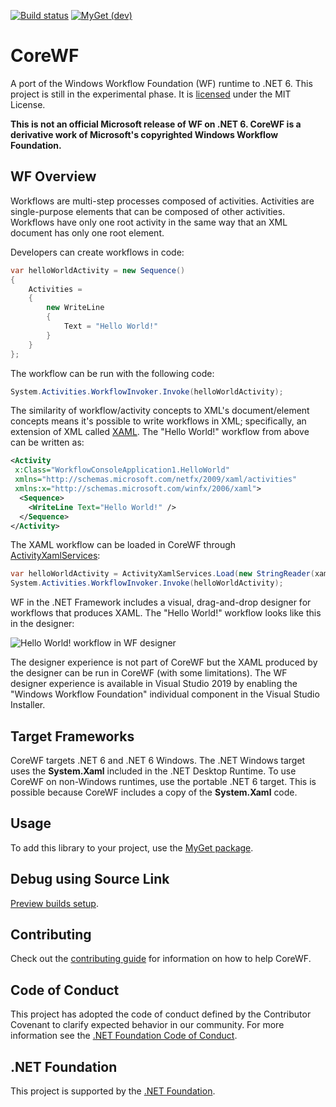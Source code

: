 [![Build status](https://uipath.visualstudio.com/Core%20WF/_apis/build/status/CI)](https://uipath.visualstudio.com/Core%20WF/_build/latest?definitionId=318)
[![MyGet (dev)](https://img.shields.io/badge/CoreWf-Preview-brightgreen.svg)](https://uipath.visualstudio.com/Public.Feeds/_packaging?_a=package&feed=UiPath-Internal&view=versions&package=UiPath.Workflow&protocolType=NuGet)
# CoreWF
A port of the Windows Workflow Foundation (WF) runtime to .NET 6. This project is still in the experimental phase. It is [licensed](LICENSE) under the MIT License.

__This is not an official Microsoft release of WF on .NET 6. CoreWF is a derivative work of Microsoft's copyrighted Windows Workflow Foundation.__

## WF Overview
Workflows are multi-step processes composed of activities. Activities are single-purpose elements that can be composed of other activities. Workflows have only one root activity in the same way that an XML document has only one root element. 

Developers can create workflows in code:
```csharp
var helloWorldActivity = new Sequence()
{
    Activities =
    {
        new WriteLine
        {
            Text = "Hello World!"
        }
    }
};
```

The workflow can be run with the following code:
```csharp
System.Activities.WorkflowInvoker.Invoke(helloWorldActivity);
```

The similarity of workflow/activity concepts to XML's document/element concepts means it's possible to write workflows in XML; specifically, an extension of XML called [XAML](https://docs.microsoft.com/dotnet/desktop-wpf/fundamentals/xaml). The "Hello World!" workflow from above can be written as:
```xml
<Activity 
 x:Class="WorkflowConsoleApplication1.HelloWorld"
 xmlns="http://schemas.microsoft.com/netfx/2009/xaml/activities"
 xmlns:x="http://schemas.microsoft.com/winfx/2006/xaml">
  <Sequence>
    <WriteLine Text="Hello World!" />
  </Sequence>
</Activity>
```

The XAML workflow can be loaded in CoreWF through [ActivityXamlServices](https://docs.microsoft.com/dotnet/api/system.activities.xamlintegration.activityxamlservices):
```csharp
var helloWorldActivity = ActivityXamlServices.Load(new StringReader(xamlString));
System.Activities.WorkflowInvoker.Invoke(helloWorldActivity);
```

WF in the .NET Framework includes a visual, drag-and-drop designer for workflows that produces XAML. The "Hello World!" workflow looks like this in the designer:

![Hello World! workflow in WF designer](WfDesignerHelloWorld.png)

The designer experience is not part of CoreWF but the XAML produced by the designer can be run in CoreWF (with some limitations). The WF designer experience is available in Visual Studio 2019 by enabling the "Windows Workflow Foundation" individual component in the Visual Studio Installer.

## Target Frameworks
CoreWF targets .NET 6 and .NET 6 Windows. The .NET Windows target uses the **System.Xaml** included in the .NET Desktop Runtime. To use CoreWF on non-Windows runtimes, use the portable .NET 6 target. This is possible because CoreWF includes a copy of the **System.Xaml** code.

## Usage
To add this library to your project, use the [MyGet package](https://www.myget.org/feed/uipath-dev/package/nuget/UiPath.Workflow).

## Debug using Source Link

[Preview builds setup](https://docs.microsoft.com/en-us/azure/devops/pipelines/artifacts/symbols?view=azure-devops#set-up-visual-studio).

## Contributing
Check out the [contributing guide](CONTRIBUTING.md) for information on how to help CoreWF.

## Code of Conduct
This project has adopted the code of conduct defined by the Contributor Covenant to clarify expected behavior in our community.
For more information see the [.NET Foundation Code of Conduct](https://dotnetfoundation.org/code-of-conduct).

## .NET Foundation
This project is supported by the [.NET Foundation](https://dotnetfoundation.org).
